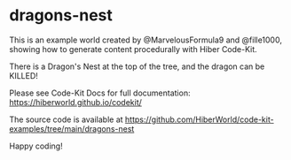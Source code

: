 # dragons-nest

This is an example world created by @MarvelousFormula9 and @fille1000, showing how to generate content procedurally with Hiber Code-Kit.

There is a Dragon's Nest at the top of the tree, and the dragon can be KILLED!

Please see Code-Kit Docs for full documentation:
https://hiberworld.github.io/codekit/

The source code is available at
https://github.com/HiberWorld/code-kit-examples/tree/main/dragons-nest

Happy coding!
